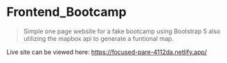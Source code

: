 # Frontend_Bootcamp

> Simple one page website for a fake bootcamp using Bootstrap 5 also utilizing the mapbox api to generate a funtional map.


Live site can be viewed here: https://focused-pare-4112da.netlify.app/
